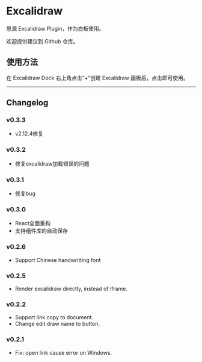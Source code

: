 # Excalidraw

思源 Excalidraw Plugin，作为白板使用。

欢迎提供建议到 Github 仓库。

## 使用方法

在 Excalidraw Dock 右上角点击“+”创建 Excalidraw 画板后，点击即可使用。

---

## Changelog

### v0.3.3
- v2.12.4修复

### v0.3.2

- 修复excalidraw加载错误的问题

### v0.3.1

- 修复bug

### v0.3.0

- React全面重构
- 支持组件库的自动保存
### v0.2.6

- Support Chinese handwritting font

### v0.2.5

- Render excalidraw directly, instead of iframe.


### v0.2.2

- Support link copy to document.
- Change edit draw name to button.

### v0.2.1

- Fix: open link cause error on Windows.
